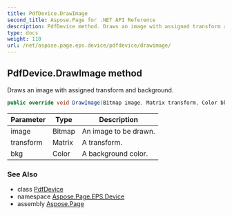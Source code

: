 ```yaml
---
title: PdfDevice.DrawImage
second_title: Aspose.Page for .NET API Reference
description: PdfDevice method. Draws an image with assigned transform and background
type: docs
weight: 110
url: /net/aspose.page.eps.device/pdfdevice/drawimage/
---
```

## PdfDevice.DrawImage method

Draws an image with assigned transform and background.

```csharp
public override void DrawImage(Bitmap image, Matrix transform, Color bkg)
```

| Parameter | Type | Description |
| --- | --- | --- |
| image | Bitmap | An image to be drawn. |
| transform | Matrix | A transform. |
| bkg | Color | A background color. |

### See Also

* class [PdfDevice](../)
* namespace [Aspose.Page.EPS.Device](../../pdfdevice/)
* assembly [Aspose.Page](../../../)


